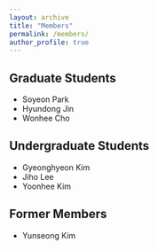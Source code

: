 ```yaml
---
layout: archive
title: "Members"
permalink: /members/
author_profile: true
---
```


## Graduate Students
- Soyeon Park   
- Hyundong Jin   
- Wonhee Cho         
  
## Undergraduate Students  
- Gyeonghyeon Kim
- Jiho Lee
- Yoonhee Kim   
  
## Former Members   
- Yunseong Kim
